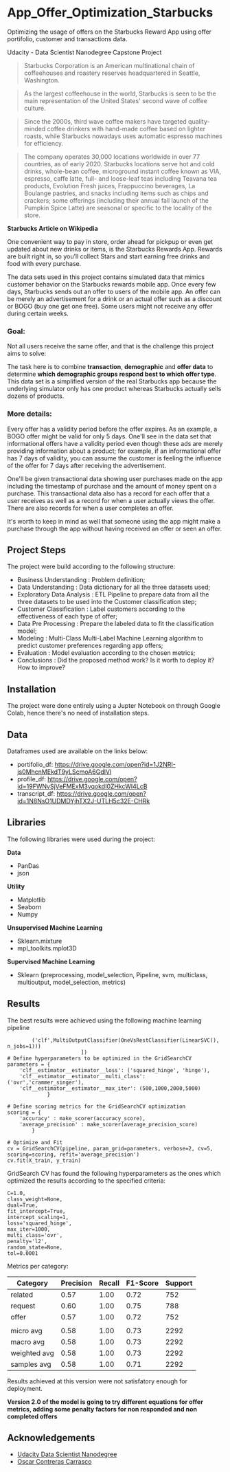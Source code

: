 # App_Offer_Optimization_Starbucks

Optimizing the usage of offers on the Starbucks Reward App using offer portifolio, customer and transactions data.

Udacity - Data Scientist Nanodegree Capstone Project

>Starbucks Corporation is an American multinational chain of coffeehouses and roastery reserves headquartered in Seattle, Washington.

>As the largest coffeehouse in the world, Starbucks is seen to be the main representation of the United States' second wave of coffee culture.

>Since the 2000s, third wave coffee makers have targeted quality-minded coffee drinkers with hand-made coffee based on lighter roasts, while Starbucks nowadays uses automatic espresso machines for efficiency.

>The company operates 30,000 locations worldwide in over 77 countries, as of early 2020. Starbucks locations serve hot and cold drinks, whole-bean coffee, microground instant coffee known as VIA, espresso, caffe latte, full- and loose-leaf teas including Teavana tea products, Evolution Fresh juices, Frappuccino beverages, La Boulange pastries, and snacks including items such as chips and crackers; some offerings (including their annual fall launch of the Pumpkin Spice Latte) are seasonal or specific to the locality of the store.

**Starbucks Article on Wikipedia**

One convenient way to pay in store, order ahead for pickpup or even get updated about new drinks or items, is the Starbucks Rewards App. Rewards are built right in, so you’ll collect Stars and start earning free drinks and food with every purchase.

The data sets used in this project contains simulated data that mimics customer behavior on the Starbucks rewards mobile app. Once every few days, Starbucks sends out an offer to users of the mobile app. An offer can be merely an advertisement for a drink or an actual offer such as a discount or BOGO (buy one get one free). Some users might not receive any offer during certain weeks.

### Goal:

Not all users receive the same offer, and that is the challenge this project aims to solve:

The task here is to combine **transaction**, **demographic** and **offer data** to determine **which demographic groups respond best to which offer type**. This data set is a simplified version of the real Starbucks app because the underlying simulator only has one product whereas Starbucks actually sells dozens of products.

### More details:

Every offer has a validity period before the offer expires. As an example, a BOGO offer might be valid for only 5 days. One'll see in the data set that informational offers have a validity period even though these ads are merely providing information about a product; for example, if an informational offer has 7 days of validity, you can assume the customer is feeling the influence of the offer for 7 days after receiving the advertisement.

One'll be given transactional data showing user purchases made on the app including the timestamp of purchase and the amount of money spent on a purchase. This transactional data also has a record for each offer that a user receives as well as a record for when a user actually views the offer. There are also records for when a user completes an offer.

It's worth to keep in mind as well that someone using the app might make a purchase through the app without having received an offer or seen an offer.

## Project Steps

The project were build according to the following structure:

* Business Understanding : Problem definition;
* Data Understanding : Data dictionary for all the three datasets used;
* Exploratory Data Analysis : ETL Pipeline to prepare data from all the three datasets to be used into the Customer classification step;
* Customer Classification : Label customers according to the effectiveness of each type of offer;
* Data Pre Processing : Prepare the labeled data to fit the classification model;
* Modeling : Multi-Class Multi-Label Machine Learning algorithm to predict customer preferences regarding app offers;
* Evaluation : Model evaluation according to the chosen metrics;
* Conclusions : Did the proposed method work? Is it worth to deploy it? How to improve?

## Installation

The project were done entirely using a Jupter Notebook on through Google Colab, hence there's no need of installation steps.

## Data

Dataframes used are available on the links below:

*   portifolio_df: https://drive.google.com/open?id=1J2NRI-js0MhcnMEkdT9yLScmoA6GdIVl
*   profile_df: https://drive.google.com/open?id=19FWNvSjVeFMExM3vqokdI0ZHkcWI4LcB
*   transcript_df: https://drive.google.com/open?id=1N8NsO1UDMDYjhTX2J-UTLH5c32E-CHRk

## Libraries

The following libraries were used during the project:

**Data**

*   PanDas
*   json

**Utility**

*   Matplotlib
*   Seaborn
*   Numpy

**Unsupervised Machine Learning**

*   Sklearn.mixture
*   mpl_toolkits.mplot3D

**Supervised Machine Learning**

*   Sklearn (preprocessing, model_selection, Pipeline, svm, multiclass, multioutput, model_selection, metrics)

## Results

The best results were achieved using the following machine learning pipeline

```pipeline = Pipeline([
        ('clf',MultiOutputClassifier(OneVsRestClassifier(LinearSVC(), n_jobs=1)))  
                        ])
# Define hyperparameters to be optimized in the GridSearchCV
parameters = {
    'clf__estimator__estimator__loss': ('squared_hinge', 'hinge'),
    'clf__estimator__estimator__multi_class': ('ovr','crammer_singer'),
    'clf__estimator__estimator__max_iter': (500,1000,2000,5000)
             }

# Define scoring metrics for the GridSearchCV optimization
scoring = {
    'accuracy' : make_scorer(accuracy_score),
    'average_precision' : make_scorer(average_precision_score)
        } 

# Optimize and Fit
cv = GridSearchCV(pipeline, param_grid=parameters, verbose=2, cv=5, scoring=scoring, refit='average_precision')
cv.fit(X_train, y_train)

```

GridSearch CV has found the following hyperparameters as the ones which optimized the results according to the specified criteria:

```
C=1.0,
class_weight=None,
dual=True,
fit_intercept=True,
intercept_scaling=1,
loss='squared_hinge',
max_iter=1000,
multi_class='ovr',
penalty='l2',
random_state=None,
tol=0.0001
```

Metrics per category:

| Category | Precision | Recall | F1-Score | Support |
| ------ | ------ | ------ | ------ | ------ |
| related | 0.57 | 1.00 | 0.72 | 752 |
| request | 0.60 | 1.00 | 0.75 | 788 |
| offer | 0.57 | 1.00 | 0.72 | 752 |
|  |  |  |  |  |
| micro avg | 0.58 | 1.00 | 0.73 | 2292 |
| macro avg | 0.58 | 1.00 | 0.73 | 2292 |
| weighted avg | 0.58 | 1.00 | 0.73 | 2292 |
| samples avg | 0.58 | 1.00 | 0.71 | 2292 |

Results achieved at this version were not satisfatory enough for deployment.

**Version 2.0 of the model is going to try different equations for offer metrics, adding some penalty factors for non responded and non completed offers**

## Acknowledgements

* [Udacity Data Scientist Nanodegree](https://www.udacity.com/course/data-scientist-nanodegree--nd025)
*   [Oscar Contreras Carrasco](https://towardsdatascience.com/gaussian-mixture-models-explained-6986aaf5a95)
